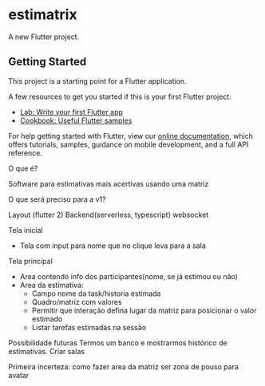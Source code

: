 # estimatrix

A new Flutter project.

## Getting Started

This project is a starting point for a Flutter application.

A few resources to get you started if this is your first Flutter project:

- [Lab: Write your first Flutter app](https://flutter.dev/docs/get-started/codelab)
- [Cookbook: Useful Flutter samples](https://flutter.dev/docs/cookbook)

For help getting started with Flutter, view our
[online documentation](https://flutter.dev/docs), which offers tutorials,
samples, guidance on mobile development, and a full API reference.

O que é?

Software para estimativas mais acertivas usando uma matriz


O que será preciso para a v1?

Layout (flutter 2)
Backend(serverless, typescript)
websocket 

Tela inicial
- Tela com input para nome que no clique leva para a sala

Tela principal
- Area contendo info dos participantes(nome, se já estimou ou não)
- Area da estimativa:
    - Campo nome da task/historia estimada
    - Quadro/matriz com valores
    - Permitir que interação defina lugar da matriz para posicionar o valor estimado
    - Listar tarefas estimadas na sessão


Possibilidade futuras
Termos um banco e mostrarmos histórico de estimativas.
Criar salas

Primeira incerteza: como fazer area da matriz ser zona de pouso para avatar
